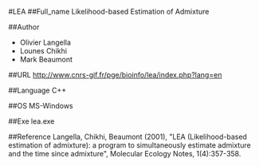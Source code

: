 #LEA
##Full_name
Likelihood-based Estimation of Admixture

##Author
* Olivier Langella
* Lounes Chikhi
* Mark Beaumont

##URL
http://www.cnrs-gif.fr/pge/bioinfo/lea/index.php?lang=en

##Language
C++

##OS
MS-Windows

##Exe
lea.exe

##Reference
Langella, Chikhi, Beaumont (2001), "LEA (Likelihood-based estimation of admixture): a program to simultaneously estimate admixture and the time since admixture", Molecular Ecology Notes, 1(4):357-358.

